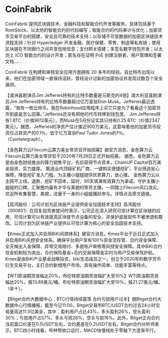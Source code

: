 # CoinFabrik


CoinFabrik 提供区块链技术、金融科技和智能合约开发等服务，具体包括基于 RootStock、以太坊的智能合约的代码编写；智能合约的代码审计与优化；加密货币交易平台的搭建，安全且可靠的技术支持；以存储不可变数据的加密区块链技术流程支持；针对 Hyperledger 开发金融、医疗保健、零售、制造等私有链；使用区块链在不同银行之间共享信用信息；支付网关搭建；多签名数字钱包开发；以太坊上 ICO 智能合约的设计开发；匿名存在证明 PoE 创建注册表，用户管理和签署文档……

CoinFabrik 在构建和审核安全应用方面拥有 20 多年的经验。自比特币出现以来，他们在加密领域一直保持活跃，曾经设计过新的加密协议并发现过数百个安全漏洞。

【澳洲喜剧演员Jim Jefferies持有的比特币数量是马斯克的4倍】澳大利亚喜剧演员Jim Jefferies持有的比特币数量超过亿万富翁Elon Musk。Jefferies最近透露，“我有一枚比特币。我在Robinhood应用程序上买它只是为了看看这个加密货币到底是怎么回事。”Jefferies还没有把他的代币转移到钱包里。 Jim Jefferies持有1 BTC（价值9612美元），而Musk在5月份证实其只持有0.25 BTC（价值2347美元）。据悉，Jefferies的净资产估计接近900万美元，这意味着他的加密货币投资仅占其资产的0.1％，低于亿万富翁Paul Tudor Jones的1％。（Cointelegraph）。

【金色算力云Filecoin云算力美女带货官开始招募】据官方消息，金色算力云Filecoin云算力美女带货官于2020年7月28日正式开始招募。 据悉，金色算力云是由金色财经推出的算力销售平台，先后获得节点资本，ChainUP Capital百万美金投资，实力雄厚。 甄选业内顶级矿机厂商，一键购买便捷挖矿，平台筛选安心保障，降低挖矿准入门槛，为主播小姐姐提供优质算力，放心推。 金色算力云以主网不上线，退款，挖矿不回本，延时，90天填满有效算力为承诺，守护主播小姐姐的口碑。汇聚圈内最有才华与美貌的带货主播，一同踏上Filecoin风口浪尖。 欢迎所有集智慧，美貌，流量于一身的小姐姐踊跃参与。详情点击原文链接。

【高鸿股份：公司计划为区块链产业提供安全加固技术支持】高鸿股份（000851）在回复投资者提问时表示，公司正在深入研究可信计算在区块链的应用，可信计算可以有效提高区块链节点设备的安全，并保护底层软件不被渗透和篡改。公司计划为区块链产业提供以可信计算为核心的安全加固技术支持。

【Kmex正式加入并启用BiKi风控体系】据官方消息，Kmex平台于近日正式加入并启用BiKi风控安全体系。确保平台用户享有100%资金流存管、合约双金保障、全天候出入金保障、异常交易赔付、多层账户审核等风控安全保障。其中BiKi合约双金机制较为突出，合约保险基金+合约交易保障金实时为用户交易保驾护航。 Kmex是由BiKi产业基金战略投资，biki生态成员之一。创立于2020年的数字货币衍生交易平台，主打合约新增用户市场，具有操作简单、功能丰富等特点。

【WTI原油期货涨幅达20%，布伦特原油期货涨幅扩大至10%】WTI原油期货涨幅达20%，报13.89美元/桶。布伦特原油期货涨幅扩大至10%，报21.27美元/桶。（金十）。

【Bitget合约大数据中心：BTC行情持续震荡 合约亏损用户过半】据Bitget合约大数据中心行情播报，截至今日11:00，Bitget交易所BTC/USDT合约过去24小时交易量高达11.5亿美金，其中：盈利用户占比43%，多头盈利26%，空头盈利30%；亏损用户占57%，多头亏损28%，空头亏损16%。此外，Bitget正向合约当前盘口价差在0.5USDT左右，合约基差在0.2USDT左右。Bitget合约分析师表示，BTC四小时线看，布林带收口运行，MACD快慢线处于零轴下方逐渐平行。
